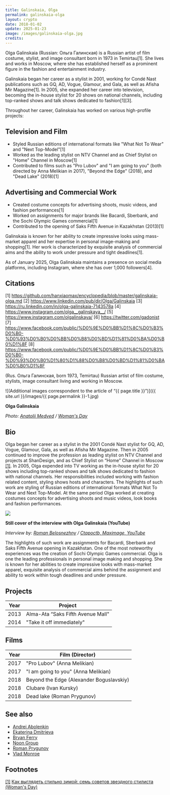 ```yaml
---
title: Galinskaia, Olga
permalink: galinskaia-olga
layout: crypto
date: 2018-01-02
update: 2025-01-23
image: /images/galinskaia-olga.jpg
credits:
---
```


Olga Galinskaia (Russian: Ольга Галинская) is a Russian artist of film costume, stylist, and image consultant born in 1973 in Temirtau[1]. She lives and works in Moscow, where she has established herself as a prominent figure in the fashion and entertainment industry.

Galinskaia began her career as a stylist in 2001, working for Condé Nast publications such as GQ, AD, Vogue, Glamour, and Gala, as well as Afisha Mir Magazine[1]. In 2005, she expanded her career into television, becoming the in-house stylist for 20 shows on national channels, including top-ranked shows and talk shows dedicated to fashion[1][3].

Throughout her career, Galinskaia has worked on various high-profile projects:

## Television and Film
- Styled Russian editions of international formats like "What Not To Wear" and "Next Top-Model"[1]
- Worked as the leading stylist on NTV Channel and as Chief Stylist on "Home" Channel in Moscow[1]
- Contributed to films such as "Pro Lubov" and "I am going to you" (both directed by Anna Melikian in 2017), "Beyond the Edge" (2018), and "Dead Lake" (2018)[1]

## Advertising and Commercial Work
- Created costume concepts for advertising shoots, music videos, and fashion performances[1]
- Worked on assignments for major brands like Bacardi, Sberbank, and the Sochi Olympic Games commercial[1]
- Contributed to the opening of Saks Fifth Avenue in Kazakhstan (2013)[1]

Galinskaia is known for her ability to create impressive looks using mass-market apparel and her expertise in personal image-making and shopping[1]. Her work is characterized by exquisite analysis of commercial aims and the ability to work under pressure and tight deadlines[1].

As of January 2025, Olga Galinskaia maintains a presence on social media platforms, including Instagram, where she has over 1,000 followers[4].

## Citations

[1] https://github.com/hanxiaomax/encyclopedia/blob/master/galinskaia-olga.md
[2] https://www.linkedin.com/pub/dir/Olga/Galinskaia
[3] https://ru.linkedin.com/in/olga-galinskaia-7143578a
[4] https://www.instagram.com/olga__galinskaya__/
[5] https://www.instagram.com/olgalinskaya/
[6] https://twitter.com/gadonist
[7] https://www.facebook.com/public/%D0%9E%D0%BB%D1%8C%D0%B3%D0%B0-%D0%93%D0%B0%D0%BB%D0%B8%D0%BD%D1%81%D0%BA%D0%B0%D1%8F
[8] https://www.facebook.com/public/%D0%9E%D0%BB%D1%8C%D0%B3%D0%B0-%D0%93%D0%B0%D1%80%D1%88%D0%B8%D0%BD%D1%81%D0%BA%D0%B0%D1%8F


(Rus. Ольга Галинская, born 1973, Temirtau) Russian artist of film costume, stylists, image consultant living and working in Moscow.

![(Additional images correspondent to the article of “{{ page.title }}”)]({{ site.url }}/images/{{ page.permalink }}-1.jpg)

**Olga Galinskaia**

*Photo: [Anatolii Medved](medved-anatolii) / [Woman's Day](http://www.wday.ru/moda-shopping/style/kak-vyiglyadet-stilno-zimoy-sem-sovetov-zvezdnogo-stilista/)*

## Bio

Olga began her career as a stylist in the 2001 Condé Nast stylist for GQ, AD, Vogue, Glamour, Gala, as well as Afisha Mir Magazine. Then in 2005 continued to improve the profession as leading stylist on NTV Channel and projects at ShanDesign, and as Chief Stylist on “Home” Channel in Moscow <span id="a1">[\[1\]](#f1)</span>. In 2005, Olga expended into TV working as the in-house stylist for 20 shows including top-ranked shows and talk shows dedicated to fashion with national channels. Her responsibilities included working with fashion related content, styling shows hosts and characters. The highlights of such work are styling of Russian editions of international formats What Not To Wear and Next Top-Model. At the same period Olga worked at creating costumes concepts for advertising shoots and music videos, look books and fashion performances.


![](https://i.ytimg.com/vi/uezoSg6QpvE/hqdefault.jpg)

**Still cover of the interview with Olga Galinskaia (YouTube)**

*Interview by: [Roman Belosnezhny](belosnezhny-roman) / [Ctapoctb, Maximage, YouTube](https://www.youtube.com/watch?v=uezoSg6QpvE)*

The highlights of such work are assignments for Bacardi, Sberbank and Saks Fifth Avenue opening in Kazakhstan. One of the most noteworthy experiences was the creation of Sochi Olympic Games commercial. Olga is one the leading professionals in personal image making and shopping. She is known for her abilities to create impressive looks with mass-market apparel, exquisite analysis of commercial aims behind the assignment and ability to work within tough deadlines and under pressure.

## Projects

|Year|Project|
|----|-----|
|2013|Alma-Ata “Saks Fifth Avenue Mall"|
|2014|"Take it off immediately"|

## Films

|Year|Film (Director)|
|----|-----|
|2017|"Pro Lubov" (Anna Melikian)|
|2017|"I am going to you" (Anna Melikian)|
|2018|Beyond the Edge (Alexander Boguslavskiy)|
|2018|Clubare (Ivan Kursky)|
|2018|Dead lake (Roman Prygunov)|

## See also

+ [Andrei Abolenkin](abolenkin-andrei)
+ [Ekaterina Dmitrieva](dmitrieva-ekaterina)
+ [Bryan Ferry](ferry-bryan)
+ [Noon Group](noon-group)
+ [Roman Prygunov](prygunov-roman)
+ [Vlad Monroe](vlad-monroe)

## Footnotes

[[1]](#a1) <span id="f1"></span> [Как выглядеть стильно зимой: семь советов звездного стилиста (Woman's Day)](http://www.wday.ru/moda-shopping/style/kak-vyiglyadet-stilno-zimoy-sem-sovetov-zvezdnogo-stilista/)
